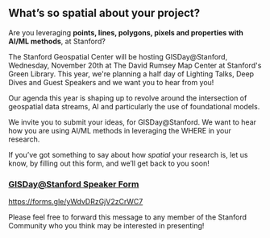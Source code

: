## What’s so spatial about your project?

Are you leveraging **points, lines, polygons, pixels and properties with AI/ML methods**, at Stanford?

The Stanford Geospatial Center will be hosting GISDay@Stanford, Wednesday, November 20th at The David Rumsey Map Center at Stanford's Green Library. This year, we're planning a half day of Lighting Talks, Deep Dives and Guest Speakers and we want you to hear from you! 

Our agenda this year is shaping up to revolve around the intersection of geospatial data streams, AI and particularly the use of foundational models.   

We invite you to submit your ideas, for GISDay@Stanford. We want to hear how you are using AI/ML methods in leveraging the WHERE in your research.

If you’ve got something to say about how *spatial* your research is, let us know, by filling out this form, and we’ll get back to you soon!  

### [GISDay@Stanford Speaker Form](https://forms.gle/yWdvDRzGjV2zCrWC7)  

https://forms.gle/yWdvDRzGjV2zCrWC7

Please feel free to forward this message to any member of the Stanford Community who you think may be interested in presenting!